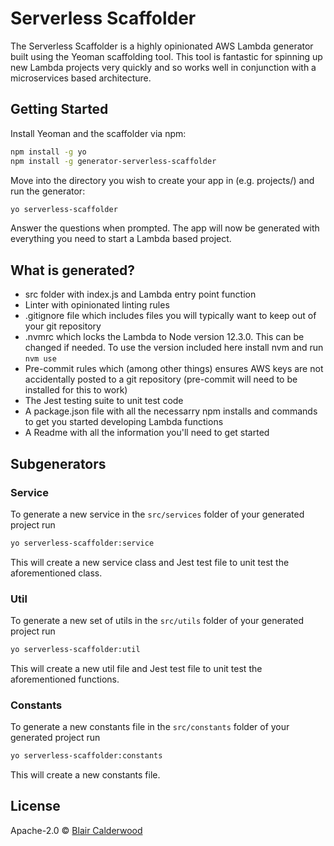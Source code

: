 # Serverless Scaffolder
The Serverless Scaffolder is a highly opinionated AWS Lambda generator built using the Yeoman scaffolding tool. This tool is fantastic for spinning up new Lambda projects very quickly and so works well in conjunction with a microservices based architecture.

## Getting Started
Install Yeoman and the scaffolder via npm:
```bash
npm install -g yo
npm install -g generator-serverless-scaffolder
```

Move into the directory you wish to create your app in (e.g. projects/) and run the generator:
```bash
yo serverless-scaffolder
```

Answer the questions when prompted. The app will now be generated with everything you need to start a Lambda based project.

## What is generated?
- src folder with index.js and Lambda entry point function
- Linter with opinionated linting rules
- .gitignore file which includes files you will typically want to keep out of your git repository
- .nvmrc which locks the Lambda to Node version 12.3.0. This can be changed if needed. To use the version included here install nvm and run `nvm use`
- Pre-commit rules which (among other things) ensures AWS keys are not accidentally posted to a git repository (pre-commit will need to be installed for this to work)
- The Jest testing suite to unit test code
- A package.json file with all the necessarry npm installs and commands to get you started developing Lambda functions
- A Readme with all the information you'll need to get started

## Subgenerators

### Service
To generate a new service in the `src/services` folder of your generated project run
```bash
yo serverless-scaffolder:service
```
This will create a new service class and Jest test file to unit test the aforementioned class.

### Util
To generate a new set of utils in the `src/utils` folder of your generated project run
```bash
yo serverless-scaffolder:util
```
This will create a new util file and Jest test file to unit test the aforementioned functions.

### Constants
To generate a new constants file in the `src/constants` folder of your generated project run
```bash
yo serverless-scaffolder:constants
```
This will create a new constants file.

## License

Apache-2.0 © [Blair Calderwood]()